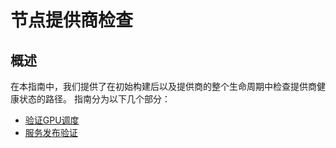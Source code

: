 # 节点提供商检查

## **概述** <a href="#gdynh" id="gdynh"></a>

在本指南中，我们提供了在初始构建后以及提供商的整个生命周期中检查提供商健康状态的路径。 指南分为以下几个部分：

* [验证GPU调度](https://www.yuque.com/sunny-w2vvd/wbu6m6/fnvtkmxq2t3fbzf0)
* [服务发布验证](https://www.yuque.com/sunny-w2vvd/wbu6m6/kdn6k9ugznqixo06)

